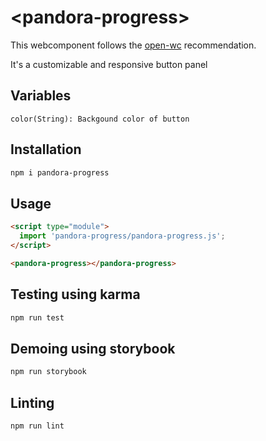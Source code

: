 # \<pandora-progress>

This webcomponent follows the [open-wc](https://github.com/open-wc/open-wc) recommendation.

It's a customizable and responsive button panel

## Variables
    color(String): Backgound color of button

## Installation
```bash
npm i pandora-progress
```

## Usage
```html
<script type="module">
  import 'pandora-progress/pandora-progress.js';
</script>

<pandora-progress></pandora-progress>
```

## Testing using karma
```bash
npm run test
```

## Demoing using storybook
```bash
npm run storybook
```

## Linting
```bash
npm run lint
```
